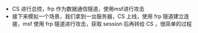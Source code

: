 - CS 进行总控，frp 作为数据通信隧道，使用msf进行攻击
- 接下来模拟一个场景，我们拿到一台服务器，CS 上线，使用 frp 隧道建立连接，msf 使用 frp 隧道进行攻击，获取 session 后再转给 CS ，很简单的过程
